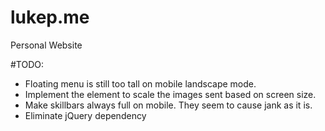 # lukep.me
Personal Website


#TODO:
  - Floating menu is still too tall on mobile landscape mode. 
  - Implement the <picture> element to scale the images sent based on screen size.
  - Make skillbars always full on mobile. They seem to cause jank as it is. 
  - Eliminate jQuery dependency
    
